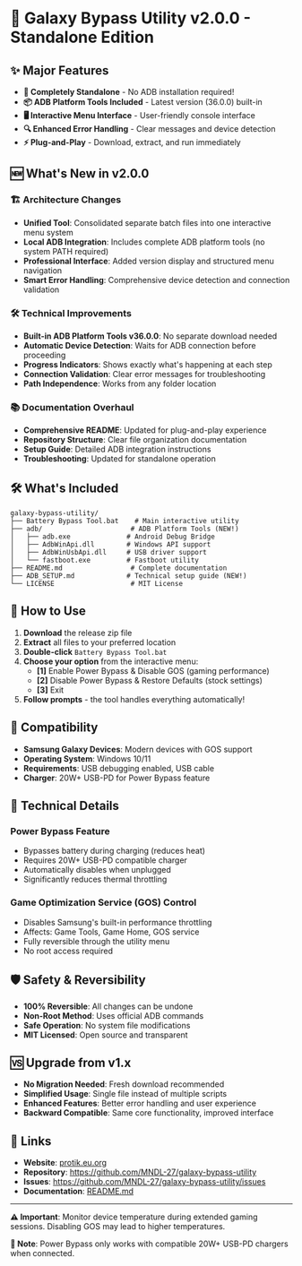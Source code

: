 # 🚀 Galaxy Bypass Utility v2.0.0 - Standalone Edition

## ✨ Major Features
- **🎯 Completely Standalone** - No ADB installation required!
- **📦 ADB Platform Tools Included** - Latest version (36.0.0) built-in
- **🖥️ Interactive Menu Interface** - User-friendly console interface
- **🔍 Enhanced Error Handling** - Clear messages and device detection
- **⚡ Plug-and-Play** - Download, extract, and run immediately

## 🆕 What's New in v2.0.0

### 🏗️ Architecture Changes
- **Unified Tool**: Consolidated separate batch files into one interactive menu system
- **Local ADB Integration**: Includes complete ADB platform tools (no system PATH required)
- **Professional Interface**: Added version display and structured menu navigation
- **Smart Error Handling**: Comprehensive device detection and connection validation

### 🛠️ Technical Improvements
- **Built-in ADB Platform Tools v36.0.0**: No separate download needed
- **Automatic Device Detection**: Waits for ADB connection before proceeding
- **Progress Indicators**: Shows exactly what's happening at each step
- **Connection Validation**: Clear error messages for troubleshooting
- **Path Independence**: Works from any folder location

### 📚 Documentation Overhaul
- **Comprehensive README**: Updated for plug-and-play experience
- **Repository Structure**: Clear file organization documentation
- **Setup Guide**: Detailed ADB integration instructions
- **Troubleshooting**: Updated for standalone operation

## 🛠️ What's Included

```
galaxy-bypass-utility/
├── Battery Bypass Tool.bat    # Main interactive utility
├── adb/                      # ADB Platform Tools (NEW!)
│   ├── adb.exe              # Android Debug Bridge
│   ├── AdbWinApi.dll        # Windows API support
│   ├── AdbWinUsbApi.dll     # USB driver support
│   └── fastboot.exe         # Fastboot utility
├── README.md                 # Complete documentation
├── ADB_SETUP.md             # Technical setup guide (NEW!)
└── LICENSE                   # MIT License
```

## 🚀 How to Use

1. **Download** the release zip file
2. **Extract** all files to your preferred location
3. **Double-click** `Battery Bypass Tool.bat`
4. **Choose your option** from the interactive menu:
   - **[1]** Enable Power Bypass & Disable GOS (gaming performance)
   - **[2]** Disable Power Bypass & Restore Defaults (stock settings)
   - **[3]** Exit
5. **Follow prompts** - the tool handles everything automatically!

## 📱 Compatibility

- **Samsung Galaxy Devices**: Modern devices with GOS support
- **Operating System**: Windows 10/11
- **Requirements**: USB debugging enabled, USB cable
- **Charger**: 20W+ USB-PD for Power Bypass feature

## 🔧 Technical Details

### Power Bypass Feature
- Bypasses battery during charging (reduces heat)
- Requires 20W+ USB-PD compatible charger
- Automatically disables when unplugged
- Significantly reduces thermal throttling

### Game Optimization Service (GOS) Control
- Disables Samsung's built-in performance throttling
- Affects: Game Tools, Game Home, GOS service
- Fully reversible through the utility menu
- No root access required

## 🛡️ Safety & Reversibility

- **100% Reversible**: All changes can be undone
- **Non-Root Method**: Uses official ADB commands
- **Safe Operation**: No system file modifications
- **MIT Licensed**: Open source and transparent

## 🆚 Upgrade from v1.x

- **No Migration Needed**: Fresh download recommended
- **Simplified Usage**: Single file instead of multiple scripts
- **Enhanced Features**: Better error handling and user experience
- **Backward Compatible**: Same core functionality, improved interface

## 🔗 Links

- **Website**: [protik.eu.org](https://protik.eu.org)
- **Repository**: https://github.com/MNDL-27/galaxy-bypass-utility
- **Issues**: https://github.com/MNDL-27/galaxy-bypass-utility/issues
- **Documentation**: [README.md](https://github.com/MNDL-27/galaxy-bypass-utility/blob/main/README.md)

---

**⚠️ Important**: Monitor device temperature during extended gaming sessions. Disabling GOS may lead to higher temperatures.

**🔋 Note**: Power Bypass only works with compatible 20W+ USB-PD chargers when connected.